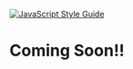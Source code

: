 [![JavaScript Style Guide](https://img.shields.io/badge/code_style-standard-brightgreen.svg)](https://standardjs.com)

# Coming Soon!!
